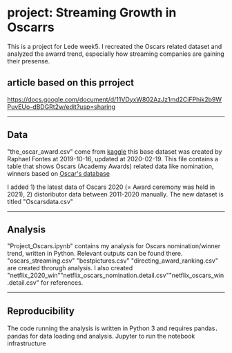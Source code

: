 # project: Streaming Growth in Oscarrs 

This is a project for Lede week5. I recreated the Oscars related dataset and analyzed the awarrd trend, 
especially how streaming companies are gaining their presense.

## article based on this prroject
https://docs.google.com/document/d/11VDyxW802AzJz1md2CiFPhik2b9WPuvEUo-dBDGRt2w/edit?usp=sharing

---
## Data
"the_oscar_award.csv" come from [kaggle](https://www.kaggle.com/unanimad/the-oscar-award)
this base dataset was created by Raphael Fontes at 2019-10-16, updated at 2020-02-19. 
This file contains a table that shows Oscars (Academy Awards) related data like nomination, winners based on [Oscar's database](http://awardsdatabase.oscars.org/)

I added 1) the latest data of Oscars 2020 (= Award ceremony was held in 2021), 2) distoributor data between 2011-2020 manually.
The new dataset is titled "Oscarsdata.csv"

---
## Analysis
"Project_Oscars.ipynb" contains my analysis for Oscars nomination/winner trend, written in Python. Relevant outputs can be found there.
"oscars_streaming.csv" "bestpictures.csv" "directing_award_ranking.csv" are created throrugh analysis.
I also created "netflix_2020_win""netflix_oscars_nomination.detail.csv""netflix_oscars_win.detail.csv" for references.

---
## Reproducibility
The code running the analysis is written in Python 3 and requires pandas．
pandas for data loading and analysis. Jupyter to run the notebook infrastructure
